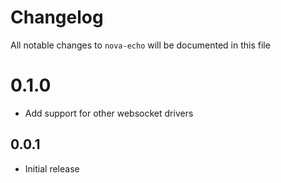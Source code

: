 # Changelog

All notable changes to `nova-echo` will be documented in this file

# 0.1.0

- Add support for other websocket drivers

## 0.0.1

- Initial release
